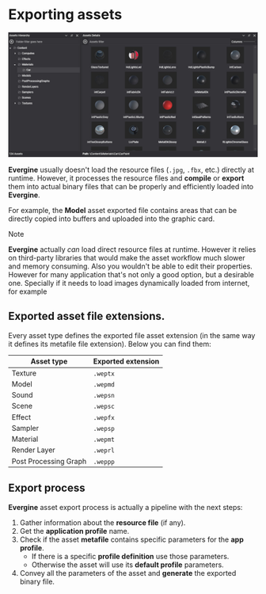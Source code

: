 # Exporting assets

![Assets](images/assets.jpg)

**Evergine** usually doesn't load the resource files (`.jpg`, `.fbx`, etc.) directly at runtime. However, it processes the resource files and **compile** or **export** them into actual binary files that can be properly and efficiently loaded into **Evergine**. 

For example, the **Model** asset exported file contains areas that can be directly copied into buffers and uploaded into the graphic card. 

> [!NOTE]
> **Evergine** actually _can_ load direct resource files at runtime. However it relies on third-party libraries that would make the asset workflow much slower and memory consuming. Also you wouldn't be able to edit their properties.
> However for many application that's not only a good option, but a desirable one. Specially if it needs to load images dynamically loaded from internet, for example

## Exported asset file extensions.

Every asset type defines the exported file asset extension (in the same way it defines its metafile file extension). Below you can find them:

| Asset type | Exported extension |
| ---------- | ------------------ | 
| Texture    | `.weptx`           |
| Model      | `.wepmd`           |
| Sound      | `.wepsn`           |
| Scene      | `.wepsc`           |
| Effect     | `.wepfx`           |
| Sampler    | `.wepsp`           |
| Material   | `.wepmt`           |
| Render Layer  | `.weprl`           |
| Post Processing Graph      | `.weppp`           |

## Export process

**Evergine** asset export process is actually a pipeline with the next steps:

1. Gather information about the **resource file** (if any).
2. Get the **application profile** name.
3. Check if the asset **metafile** contains specific parameters for the **app profile**.
   * If there is a specific **profile definition** use those parameters.
   * Otherwise the asset will use its **default profile** parameters.
4. Convey all the parameters of the asset and **generate** the exported binary file.